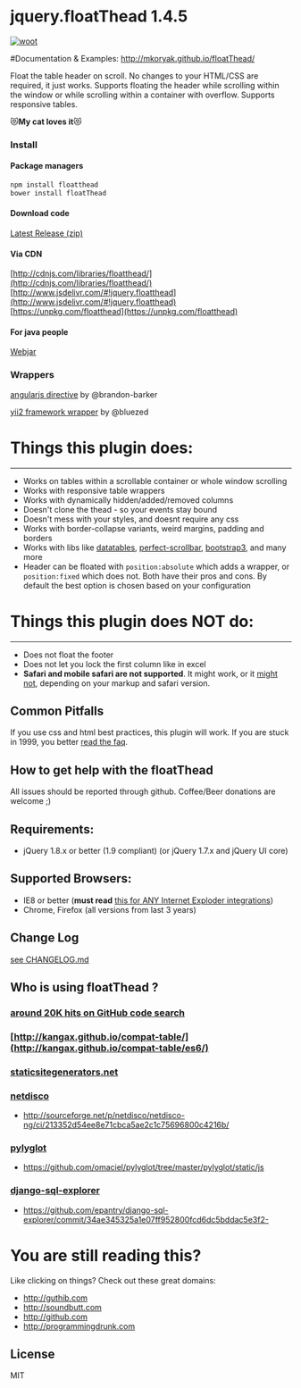 jquery.floatThead 1.4.5
=================
[![woot](http://giant.gfycat.com/AnyGloriousAlpaca.gif "or just click")](http://mkoryak.github.io/floatThead/)

#Documentation & Examples: http://mkoryak.github.io/floatThead/

Float the table header on scroll. No changes to your HTML/CSS are required, it just works.
Supports floating the header while scrolling within the window or while scrolling within a container with overflow.
Supports responsive tables.


:heart_eyes_cat:**My cat loves it**:heart_eyes_cat:


### Install

#### Package managers
```bash
npm install floatthead
bower install floatThead
```
#### Download code
[Latest Release (zip)](https://github.com/mkoryak/floatThead/archive/1.4.5.zip)

#### Via CDN
[http://cdnjs.com/libraries/floatthead/](http://cdnjs.com/libraries/floatthead/)  
[http://www.jsdelivr.com/#!jquery.floatthead](http://www.jsdelivr.com/#!jquery.floatthead)  
[https://unpkg.com/floatthead](https://unpkg.com/floatthead)

#### For java people
[Webjar](https://github.com/webjars/floatThead)

### Wrappers

[angularjs directive](https://github.com/brandon-barker/angular-floatThead) by @brandon-barker

[yii2 framework wrapper](https://github.com/bluezed/yii2-floatThead) by @bluezed

# Things this plugin does:
---------
-   Works on tables within a scrollable container or whole window scrolling
-   Works with responsive table wrappers
-   Works with dynamically hidden/added/removed columns
-   Doesn't clone the thead - so your events stay bound
-   Doesn't mess with your styles, and doesnt require any css
-   Works with border-collapse variants, weird margins, padding and borders
-   Works with libs like [datatables](http://datatables.net), [perfect-scrollbar](http://mkoryak.github.io/floatThead/examples/perfect-scrollbar/), [bootstrap3](http://mkoryak.github.io/floatThead/examples/bootstrap3/), and many more
-   Header can be floated with `position:absolute` which adds a wrapper, or `position:fixed` which does not. Both have their pros and cons. By default the best option is chosen based on your configuration


# Things this plugin does NOT do:
---------
-  Does not float the footer
-  Does not let you lock the first column like in excel
-  **Safari and mobile safari are not supported**. It might work, or it [might not](https://github.com/mkoryak/floatThead/issues/108), depending on your markup and safari version.

Common Pitfalls
------
If you use css and html best practices, this plugin will work. If you are stuck in 1999, you better [read the faq](http://mkoryak.github.io/floatThead/faq/).

How to get help with the floatThead
------------
All issues should be reported through github. Coffee/Beer donations are welcome ;)

Requirements:
-------------

-   jQuery 1.8.x or better (1.9 compliant) (or jQuery 1.7.x and jQuery UI core)

Supported Browsers:
-------------
-   IE8 or better (**must read** [this for ANY Internet Exploder integrations](http://mkoryak.github.io/floatThead/examples/row-groups/))
-   Chrome, Firefox (all versions from last 3 years)


Change Log
----------
[see CHANGELOG.md](https://github.com/mkoryak/floatThead/blob/master/CHANGELOG.md)


## Who is using floatThead ?

### [around 20K hits on GitHub code search](https://github.com/search?q=floatThead&ref=reposearch&type=Code&utf8=%E2%9C%93)

### [http://kangax.github.io/compat-table/](http://kangax.github.io/compat-table/es6/)

### [staticsitegenerators.net](http://staticsitegenerators.net/)

### [netdisco](http://netdisco.org)
- http://sourceforge.net/p/netdisco/netdisco-ng/ci/213352d54ee8e71cbca5ae2c1c75696800c4216b/

### [pylyglot](https://github.com/omaciel/pylyglot)
- https://github.com/omaciel/pylyglot/tree/master/pylyglot/static/js

### [django-sql-explorer](https://github.com/epantry/django-sql-explorer)
- https://github.com/epantry/django-sql-explorer/commit/34ae345325a1e07ff952800fcd6dc5bddac5e3f2-


# You are still reading this?

Like clicking on things? Check out these great domains:

- http://guthib.com
- http://soundbutt.com
- http://github.com
- http://programmingdrunk.com

License
-------
MIT
